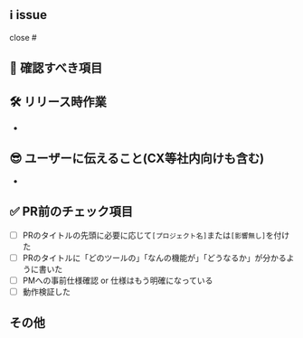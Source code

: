 ## ℹ️ issue
close #

## 📝 確認すべき項目

## 🛠️ リリース時作業
- 

## 😎 ユーザーに伝えること(CX等社内向けも含む)
- 

## ✅ PR前のチェック項目
- [ ] PRのタイトルの先頭に必要に応じて`[プロジェクト名]`または`[影響無し]`を付けた
- [ ] PRのタイトルに「どのツールの」「なんの機能が」「どうなるか」が分かるように書いた
- [ ] PMへの事前仕様確認 or 仕様はもう明確になっている
- [ ] 動作検証した

## その他
